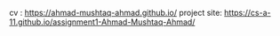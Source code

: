 cv :  https://ahmad-mushtaq-ahmad.github.io/
project site:  https://cs-a-11.github.io/assignment1-Ahmad-Mushtaq-Ahmad/
